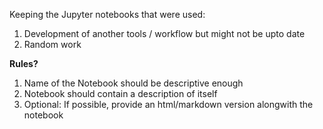 Keeping the Jupyter notebooks that were used:

1. Development of another tools / workflow but might not be upto date
2. Random work

**Rules?**

1. Name of the Notebook should be descriptive enough
2. Notebook should contain a description of itself
3. Optional: If possible, provide an html/markdown version alongwith the notebook
